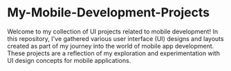 <h1>My-Mobile-Development-Projects</h1>


Welcome to my collection of UI projects related to mobile development! In this repository, I've gathered various user interface (UI) designs and layouts created as part of my journey into the world of mobile app development. These projects are a reflection of my exploration and experimentation with UI design concepts for mobile applications.
